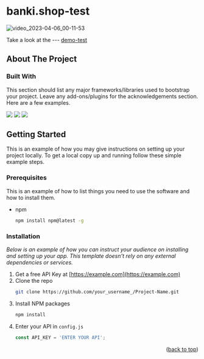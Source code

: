 # banki.shop-test

![video_2023-04-06_00-11-53](https://user-images.githubusercontent.com/79311642/230212793-290fb7cf-a4db-4cc0-b989-1d6649aedd5e.gif)

Take a look at the --- [demo-test](https://banki-shop-test.vercel.app/)

<!-- ABOUT THE PROJECT -->

## About The Project


### Built With

This section should list any major frameworks/libraries used to bootstrap your project. Leave any add-ons/plugins for the acknowledgements section. Here are a few examples.

<img src="https://img.shields.io/badge/React-20232A?style=for-the-badge&logo=react&logoColor=#61DAFB">
<img src="https://img.shields.io/badge/Sass-20232A?style=for-the-badge&logo=sass&logoColor=#CC6699">
<img src="https://img.shields.io/badge/Vite-20232A?style=for-the-badge&logo=vite&logoColor=#646CFF">



<!-- GETTING STARTED -->

## Getting Started

This is an example of how you may give instructions on setting up your project locally.
To get a local copy up and running follow these simple example steps.

### Prerequisites

This is an example of how to list things you need to use the software and how to install them.

- npm
  ```sh
  npm install npm@latest -g
  ```

### Installation

_Below is an example of how you can instruct your audience on installing and setting up your app. This template doesn't rely on any external dependencies or services._

1. Get a free API Key at [https://example.com](https://example.com)
2. Clone the repo
   ```sh
   git clone https://github.com/your_username_/Project-Name.git
   ```
3. Install NPM packages
   ```sh
   npm install
   ```
4. Enter your API in `config.js`
   ```js
   const API_KEY = 'ENTER YOUR API';
   ```

<p align="right">(<a href="#readme-top">back to top</a>)</p>

<!-- USAGE EXAMPLES -->





